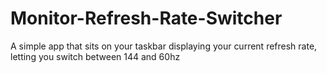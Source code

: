 # Monitor-Refresh-Rate-Switcher
A simple app that sits on your taskbar displaying your current refresh rate, letting you switch between 144 and 60hz
